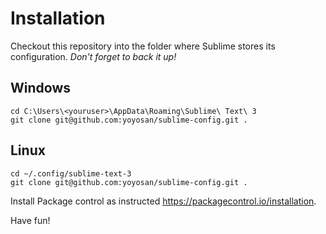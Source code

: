 # Installation

Checkout this repository into the folder where Sublime stores its configuration.
*Don't forget to back it up!*

## Windows


```
cd C:\Users\<youruser>\AppData\Roaming\Sublime\ Text\ 3
git clone git@github.com:yoyosan/sublime-config.git .
```

## Linux

```
cd ~/.config/sublime-text-3
git clone git@github.com:yoyosan/sublime-config.git .
```

Install Package control as instructed https://packagecontrol.io/installation.

Have fun!

